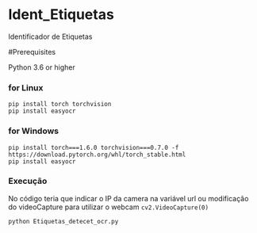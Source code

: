 # Ident_Etiquetas
Identificador de Etiquetas

#Prerequisites

Python 3.6 or higher

### for Linux 

```
pip install torch torchvision
pip install easyocr
```

### for Windows
```
pip install torch===1.6.0 torchvision===0.7.0 -f https://download.pytorch.org/whl/torch_stable.html
pip install easyocr
```

### Execução
No código teria que indicar o IP da camera na variável url
ou  modificação do videoCapture para utilizar o webcam `cv2.VideoCapture(0)`

```
python Etiquetas_detecet_ocr.py
```
